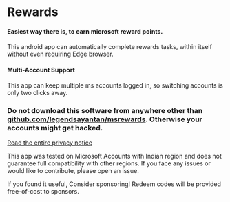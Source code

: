 # Rewards

#### Easiest way there is, to earn microsoft reward points. 

This android app can automatically complete rewards tasks, within itself without even requiring Edge browser. 

#### Multi-Account Support

This app can keep multiple ms accounts logged in, so switching accounts is only two clicks away.

### **Do not download this software from anywhere other than [github.com/legendsayantan/msrewards](https://github.com/legendsayantan/MsRewards/releases/latest). Otherwise your accounts might get hacked.**
[Read the entire privacy notice](https://github.com/legendsayantan/MsRewards/blob/master/PRIVACY.md)

This app was tested on Microsoft Accounts with Indian region and does not guarantee full compatibility with other regions. If you face any issues or would like to contribute, please open an issue.

If you found it useful, Consider sponsoring! Redeem codes will be provided free-of-cost to sponsors.
